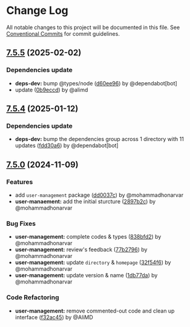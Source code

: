 # Change Log

All notable changes to this project will be documented in this file.
See [Conventional Commits](https://conventionalcommits.org) for commit guidelines.

## [7.5.5](https://github.com/Alwatr/nitrobase/compare/v7.5.4...v7.5.5) (2025-02-02)

### Dependencies update

* **deps-dev:** bump @types/node ([d60ee96](https://github.com/Alwatr/nitrobase/commit/d60ee96716b8df7837b3d7f9fe4b8705c94e5af0)) by @dependabot[bot]
* update ([0b9eccd](https://github.com/Alwatr/nitrobase/commit/0b9eccd3b54dade17e3eeb94bd08612c57356801)) by @alimd

## [7.5.4](https://github.com/Alwatr/nitrobase/compare/v7.5.3...v7.5.4) (2025-01-12)

### Dependencies update

* **deps-dev:** bump the dependencies group across 1 directory with 11 updates ([fdd30a6](https://github.com/Alwatr/nitrobase/commit/fdd30a6639ae7ead4e8dbfaca0295cb2bf0e6649)) by @dependabot[bot]

## [7.5.0](https://github.com/Alwatr/nitrobase/compare/v7.4.1...v7.5.0) (2024-11-09)

### Features

* add `user-management` package ([dd0037c](https://github.com/Alwatr/nitrobase/commit/dd0037c9443459520c41f17adbac579069821f95)) by @mohammadhonarvar
* **user-manaement:** add the initial sturcture ([2897b2c](https://github.com/Alwatr/nitrobase/commit/2897b2c43ce65f5683078fc51022ea3d5cf952af)) by @mohammadhonarvar

### Bug Fixes

* **user-management:** complete codes & types ([838bfd2](https://github.com/Alwatr/nitrobase/commit/838bfd2ca19fb0443beb68903b60cd8aa9c2f791)) by @mohammadhonarvar
* **user-management:** review's feedback ([77b2796](https://github.com/Alwatr/nitrobase/commit/77b2796095f4ad87895df9de5f559dae07537020)) by @mohammadhonarvar
* **user-management:** update `directory` & `homepage` ([32f54f6](https://github.com/Alwatr/nitrobase/commit/32f54f681541373ea3fc8c460d711c04b64c7871)) by @mohammadhonarvar
* **user-management:** update version & name ([1db77da](https://github.com/Alwatr/nitrobase/commit/1db77daa422efe05a1ec4e6156bd6a053bea14ae)) by @mohammadhonarvar

### Code Refactoring

* **user-management:** remove commented-out code and clean up interface ([f32ac45](https://github.com/Alwatr/nitrobase/commit/f32ac45c14ffe2e5c1b2eb664c1add182a975d1c)) by @AliMD
